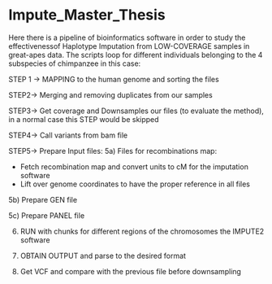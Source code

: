 # Impute_Master_Thesis

Here there is a pipeline of bioinformatics software in order to study the effectivenessof Haplotype Imputation from LOW-COVERAGE
samples in great-apes data. The scripts loop for different individuals belonging to the 4 subspecies of chimpanzee in this
case:

STEP 1 -> MAPPING to the human genome and sorting the files

STEP2-> Merging and removing duplicates from our samples

STEP3-> Get coverage and Downsamples our files (to evaluate the method), in a normal case this STEP would be skipped

STEP4-> Call variants from bam file

STEP5-> Prepare Input files:
5a) Files for recombinations map:
- Fetch recombination map and convert units to cM for the imputation software
- Lift over genome coordinates to have the proper reference in all files

5b) Prepare GEN file

5c) Prepare PANEL file

6) RUN with chunks for different regions of the chromosomes the IMPUTE2 software

7) OBTAIN OUTPUT and parse to the desired format

8) Get VCF and compare with the previous file before downsampling
